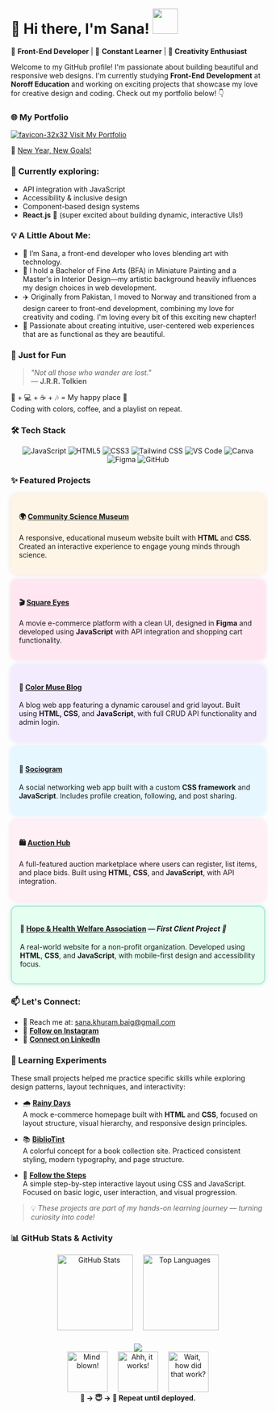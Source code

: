 # 🌷 Hi there, I'm Sana! <img src="https://media.giphy.com/media/mGcNjsfWAjY5AEZNw6/giphy.gif" width="50">

🎨 **Front-End Developer** | 🌱 **Constant Learner** | 🚀 **Creativity Enthusiast**

Welcome to my GitHub profile! I'm passionate about building beautiful and responsive web designs. I'm currently studying **Front-End Development** at **Noroff Education** and working on exciting projects that showcase my love for creative design and coding. Check out my portfolio below! 👇

### 🌐 My Portfolio
[ ![favicon-32x32](https://github.com/user-attachments/assets/7a5977fe-ac13-4b81-93f2-1acb0188cf00) Visit My Portfolio](https://sanakhuram.netlify.app/)

🌟 [New Year, New Goals!](https://newyear-resolutions.netlify.app/)  

### 🌿 **Currently exploring:**
  - API integration with JavaScript  
  - Accessibility & inclusive design  
  - Component-based design systems  
  - **React.js** 💙 (super excited about building dynamic, interactive UIs!)
    
### 💡 A Little About Me:

- 🌸 I’m Sana, a front-end developer who loves blending art with technology.
- 🎨 I hold a Bachelor of Fine Arts (BFA) in Miniature Painting and a Master's in Interior Design—my artistic background heavily influences my design choices in web development.
- ✈️ Originally from Pakistan, I moved to Norway and transitioned from a design career to front-end development, combining my love for creativity and coding. I'm loving every bit of this exciting new chapter!
- 💖 Passionate about creating intuitive, user-centered web experiences that are as functional as they are beautiful.
  
### 🎒 Just for Fun

> *"Not all those who wander are lost."*  
> — **J.R.R. Tolkien**

🎨 + 💻 + ☕ + 🎶 = My happy place 🏡  
Coding with colors, coffee, and a playlist on repeat.

### 🛠️ Tech Stack

<div align="center">

  ![JavaScript](https://img.shields.io/badge/-JavaScript-F7DF1E?style=for-the-badge&logo=javascript&logoColor=000)
  ![HTML5](https://img.shields.io/badge/-HTML5-E34F26?style=for-the-badge&logo=html5&logoColor=fff)
  ![CSS3](https://img.shields.io/badge/-CSS3-1572B6?style=for-the-badge&logo=css3&logoColor=fff)
  ![Tailwind CSS](https://img.shields.io/badge/-TailwindCSS-38B2AC?style=for-the-badge&logo=tailwindcss&logoColor=fff)
  ![VS Code](https://img.shields.io/badge/-VSCode-007ACC?style=for-the-badge&logo=visual-studio-code&logoColor=fff)
  ![Canva](https://img.shields.io/badge/-Canva-00C4CC?style=for-the-badge&logo=canva&logoColor=fff)
  ![Figma](https://img.shields.io/badge/-Figma-F24E1E?style=for-the-badge&logo=figma&logoColor=fff)
  ![GitHub](https://img.shields.io/badge/-GitHub-181717?style=for-the-badge&logo=github&logoColor=fff)

</div>

### ✨ Featured Projects

<div align="center">

<!-- Tile 1 -->
<div style="background-color:#fff5e6; border-radius:12px; padding:16px; margin:10px 0; max-width:700px; text-align:left; box-shadow: 0 0 10px #f1e0d6;">
  <h4>🌍 <a href="https://sanakhuram.github.io/semester-project-sana-khuram/" target="_blank">Community Science Museum</a></h4>
  <p>A responsive, educational museum website built with <strong>HTML</strong> and <strong>CSS</strong>. Created an interactive experience to engage young minds through science.</p>
</div>

<!-- Tile 2 -->
<div style="background-color:#ffe6f0; border-radius:12px; padding:16px; margin:10px 0; max-width:700px; text-align:left; box-shadow: 0 0 10px #f4dce7;">
  <h4>🎬 <a href="https://sanakhuram.github.io/squareEyes-js/" target="_blank">Square Eyes</a></h4>
  <p>A movie e-commerce platform with a clean UI, designed in <strong>Figma</strong> and developed using <strong>JavaScript</strong> with API integration and shopping cart functionality.</p>
</div>

<!-- Tile 3 -->
<div style="background-color:#f3ecff; border-radius:12px; padding:16px; margin:10px 0; max-width:700px; text-align:left; box-shadow: 0 0 10px #e5dcf5;">
  <h4>🎨 <a href="https://color-muse-blog-project-exam-1.netlify.app/" target="_blank">Color Muse Blog</a></h4>
  <p>A blog web app featuring a dynamic carousel and grid layout. Built using <strong>HTML, CSS</strong>, and <strong>JavaScript</strong>, with full CRUD API functionality and admin login.</p>
</div>

<!-- Tile 4 -->
<div style="background-color:#e6f7ff; border-radius:12px; padding:16px; margin:10px 0; max-width:700px; text-align:left; box-shadow: 0 0 10px #d3ecf7;">
  <h4>💬 <a href="https://sociogram-app.netlify.app/" target="_blank">Sociogram</a></h4>
  <p>A social networking web app built with a custom <strong>CSS framework</strong> and <strong>JavaScript</strong>. Includes profile creation, following, and post sharing.</p>
</div>

<!-- Tile 5 -->
<div style="background-color:#fff0f5; border-radius:12px; padding:16px; margin:10px 0; max-width:700px; text-align:left; box-shadow: 0 0 10px #f8d9e6;">
  <h4>🛍️ <a href="https://auction-hub.netlify.app/" target="_blank">Auction Hub</a></h4>
  <p>A full-featured auction marketplace where users can register, list items, and place bids. Built using <strong>HTML</strong>, <strong>CSS</strong>, and <strong>JavaScript</strong>, with API integration.</p>
</div>

<!-- Tile 6: Client Project -->
<div style="background-color:#e5fff1; border: 2px solid #ade8d4; border-radius:12px; padding:16px; margin:10px 0; max-width:700px; text-align:left; box-shadow: 0 0 10px #c6f0e1;">
  <h4>🌿 <a href="https://hopeandhealthwelfareassociation.com/" target="_blank">Hope & Health Welfare Association</a> — <em>First Client Project 💖</em></h4>
  <p>A real-world website for a non-profit organization. Developed using <strong>HTML</strong>, <strong>CSS</strong>, and <strong>JavaScript</strong>, with mobile-first design and accessibility focus.</p>
</div>

</div>




### 📫 Let's Connect:

- 💌 Reach me at: [sana.khuram.baig@gmail.com](mailto:sana.khuram.baig@gmail.com)
- 📸 **[Follow on Instagram](https://www.instagram.com/sana_khuram?igsh=MTBneHhvd2d2eXB2dg==)** 
- 💼 **[Connect on LinkedIn](https://www.linkedin.com/in/sana-khuram-157ba02b7/)**


### 🧪 Learning Experiments

These small projects helped me practice specific skills while exploring design patterns, layout techniques, and interactivity:

- 🌧️ **[Rainy Days](https://sanakhuram.github.io/Rainy-Days/)**  
  A mock e-commerce homepage built with **HTML** and **CSS**, focused on layout structure, visual hierarchy, and responsive design principles.

- 📚 **[BiblioTint](https://sanakhuram.github.io/BilblioTint/)**  
  A colorful concept for a book collection site. Practiced consistent styling, modern typography, and page structure.

- 👣 **[Follow the Steps](https://sanakhuram.github.io/follow-the-steps/)**  
  A simple step-by-step interactive layout using CSS and JavaScript. Focused on basic logic, user interaction, and visual progression.

> 💡 *These projects are part of my hands-on learning journey — turning curiosity into code!*


### 📊 GitHub Stats & Activity

<div align="center">
  <img src="https://github-readme-stats.vercel.app/api?username=sanakhuram&show_icons=true&count_private=true&hide_border=true&title_color=e07a5f&text_color=6c5b7b&icon_color=f67280&bg_color=fff5e6" height="150" alt="GitHub Stats" />
  &nbsp;&nbsp;&nbsp;
  <img src="https://github-readme-stats.vercel.app/api/top-langs/?username=sanakhuram&layout=compact&langs_count=6&hide_border=true&title_color=e07a5f&text_color=6c5b7b&icon_color=f67280&bg_color=fff5e6" height="150" alt="Top Languages" />
</div>


###

<div align="center">
  <img src="https://profile-counter.glitch.me/sanakhuram/count.svg?"  />
</div>

<div align="center"> <img src="https://raw.githubusercontent.com/Tarikul-Islam-Anik/Animated-Fluent-Emojis/master/Emojis/Smilies/Exploding%20Head.png" width="80" alt="Mind blown!" /> &nbsp;&nbsp;&nbsp; <img src="https://raw.githubusercontent.com/Tarikul-Islam-Anik/Animated-Fluent-Emojis/master/Emojis/Smilies/Smiling%20Face%20with%20Halo.png" width="80" alt="Ahh, it works!" /> &nbsp;&nbsp;&nbsp; <img src="https://raw.githubusercontent.com/Tarikul-Islam-Anik/Animated-Fluent-Emojis/master/Emojis/Smilies/Face%20with%20Monocle.png" width="80" alt="Wait, how did that work?" /> </div> <div align="center"><strong>🤯 → 😇 → 🧐 Repeat until deployed.</strong></div>


